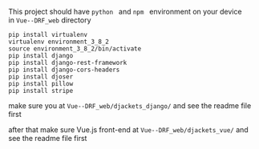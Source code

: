 This project should have `python ` and `npm `  environment on your device <br>
in `Vue--DRF_web` directory

```shell
pip install virtualenv
virtualenv environment_3_8_2
source environment_3_8_2/bin/activate
pip install django
pip install django-rest-framework
pip install django-cors-headers
pip install djoser
pip install pillow
pip install stripe
```



make sure you at `Vue--DRF_web/djackets_django/` and see the readme file first

after that make sure Vue.js front-end at `Vue--DRF_web/djackets_vue/` and see the readme file first
